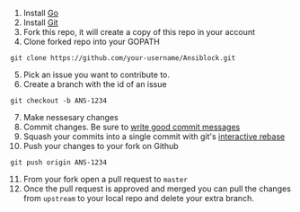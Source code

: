 1. Install [Go](https://golang.org/doc/install)
2. Install [Git](https://help.github.com/en/articles/set-up-git)
3. Fork this repo, it will create a copy of this repo in your account
4. Clone forked repo into your GOPATH
```
git clone https://github.com/your-username/Ansiblock.git
```
5. Pick an issue you want to contribute to.
6. Create a branch with the id of an issue
```
git checkout -b ANS-1234
```
7. Make nessesary changes
8. Commit changes. Be sure to [write good commit messages](https://chris.beams.io/posts/git-commit)
9. Squash your commits into a single commit with git's [interactive rebase](https://www.atlassian.com/git/tutorials/rewriting-history/git-rebase)
10. Push your changes to your fork on Github
```
git push origin ANS-1234
``` 
11. From your fork open a pull request to `master`
12. Once the pull request is approved and merged you can pull the changes from `upstream` to your local repo and delete your extra branch.
